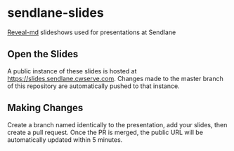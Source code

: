 # sendlane-slides

[Reveal-md]() slideshows used for presentations at Sendlane

## Open the Slides

A public instance of these slides is hosted at https://slides.sendlane.cwserve.com.  Changes made to the master branch of this repository are automatically pushed to that instance.

## Making Changes

Create a branch named identically to the presentation, add your slides, then create a pull request.  Once the PR is merged, the public URL will be automatically updated within 5 minutes.